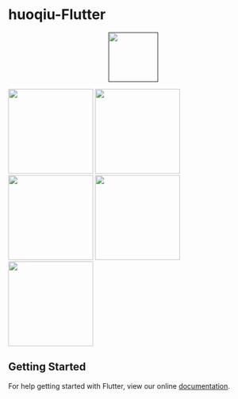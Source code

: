 # huoqiu-Flutter


<p align="center"><a href="" target="_blank"><img width="100"src="http://7xp2ia.com1.z0.glb.clouddn.com/230x0w.jpg"></a></p>

<p>
<img width="171"src="http://7xp2ia.com1.z0.glb.clouddn.com/screener_1536492501764.png"/>
<img width="171"src="http://7xp2ia.com1.z0.glb.clouddn.com/screener_1536492483295.png"/>
<img width="171"src="http://7xp2ia.com1.z0.glb.clouddn.com/screener_1536492465544.png"/>
<img width="171"src="http://7xp2ia.com1.z0.glb.clouddn.com/screener_1536492445942.png"/>
<img width="171"src="http://7xp2ia.com1.z0.glb.clouddn.com/screener_1536492418266.png"/>
</p>

## Getting Started

For help getting started with Flutter, view our online
[documentation](https://flutter.io/).


